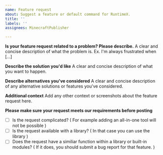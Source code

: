 ```yaml
---
name: Feature request
about: Suggest a feature or default command for RuntimeX.
title: ''
labels: ''
assignees: MinecraftPublisher

---
```


**Is your feature request related to a problem? Please describe.**
A clear and concise description of what the problem is. Ex. I'm always frustrated when [...]

**Describe the solution you'd like**
A clear and concise description of what you want to happen.

**Describe alternatives you've considered**
A clear and concise description of any alternative solutions or features you've considered.

**Additional context**
Add any other context or screenshots about the feature request here.

**Please make sure your request meets our requirements before posting**
- [ ] Is the request complicated? ( For example adding an all-in-one tool will not be possible )
- [ ] Is the request available with a library? ( In that case you can use the library )
- [ ] Does the request have a similiar function within a library or built-in modules? ( If it does, you should submit a bug report for that feature. )
